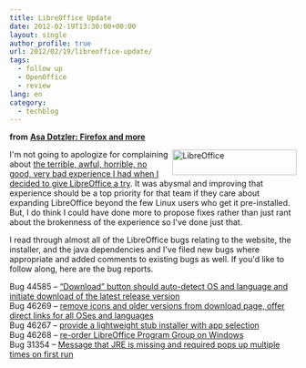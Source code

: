 ```yaml
---
title: LibreOffice Update
date: 2012-02-19T13:30:00+00:00
layout: single
author_profile: true
url: 2012/02/19/libreoffice-update/
tags:
  - follow up
  - OpenOffice
  - review
lang: en
category: 
  - techblog
---
```

**from** <a href="http://weblogs.mozillazine.org/asa/archives/2012/02/libreoffice_update.html" target="_blank"><strong>Asa Dotzler: Firefox and more</strong></a>

[<img title="LibreOffice" border="0" alt="LibreOffice" align="right" src="http://lh4.ggpht.com/-x-LTLPDVTQ0/T0DyV6YALoI/AAAAAAAAE4w/Dxe_jsMHZzk/LibreOffice_thumb%25255B1%25255D.png?imgmax=800" width="218" height="45" />](http://lh5.ggpht.com/-DdkBKGt50vI/T0DyPEx8X5I/AAAAAAAAE4o/R-KHTJ8rvd4/s1600-h/LibreOffice%25255B3%25255D.png)I'm not going to apologize for complaining about <a href="/2012/02/libreoffice-really-really.html" target="_blank">the terrible, awful, horrible, no good, very bad experience I had when I decided to give LibreOffice a try</a>. It was abysmal and improving that experience should be a top priority for that team if they care about expanding LibreOffice beyond the few Linux users who get it pre-installed. But, I do think I could have done more to propose fixes rather than just rant about the brokenness of the experience so I've done just that. 

I read through almost all of the LibreOffice bugs relating to the website, the installer, and the java dependencies and I've filed new bugs where appropriate and added comments to existing bugs as well. If you'd like to follow along, here are the bug reports. 

Bug 44585 – [“Download” button should auto-detect OS and language and initiate download of the latest release version](https://bugs.freedesktop.org/show_bug.cgi?id=44585)  
Bug 46269 – [remove icons and older versions from download page, offer direct links for all OSes and languages](https://bugs.freedesktop.org/show_bug.cgi?id=46269)  
Bug 46267 – [provide a lightweight stub installer with app selection](https://bugs.freedesktop.org/show_bug.cgi?id=46267)  
Bug 46268 – [re-order LibreOffice Program Group on Windows](https://bugs.freedesktop.org/show_bug.cgi?id=46268)  
Bug 31354 – [Message that JRE is missing and required pops up multiple times on first run](https://bugs.freedesktop.org/show_bug.cgi?id=31354)
